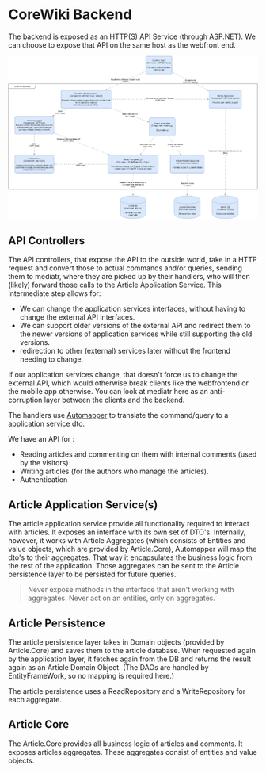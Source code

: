 # CoreWiki Backend

The backend is exposed as an HTTP(S) API Service (through ASP.NET). We can choose to expose that API on the same host as the webfront end.

![alt=Backend Component](3-CoreWiki-Components-Backend.png)

## API Controllers

The API controllers, that expose the API to the outside world, take in a HTTP request and convert those to actual commands and/or queries, sending them to mediatr, where they are picked up by their handlers, who will then (likely) forward those calls to the Article Application Service. This intermediate step allows for:

- We can change the application services interfaces, without having to change the external API interfaces.
- We can support older versions of the external API and redirect them to the newer versions of application services while still supporting the old versions.
- redirection to other (external) services later without the frontend needing to change.

If our application services change, that doesn't force us to change the external API, which would otherwise break clients like the webfrontend or the mobile app otherwise.
You can look at mediatr here as an anti-corruption layer between the clients and the backend.

The handlers use [Automapper](https://automapper.org/) to translate the command/query to a application service dto.

We have an API for :

- Reading articles and commenting on them with internal comments (used by the visitors)
- Writing articles (for the authors who manage the articles).
- Authentication

## Article Application Service(s)

The article application service provide all functionality required to interact with articles. It exposes an interface with its own set of DTO's. Internally, however, it works with Article Aggregates (which consists of Entities and value objects, which are provided by Article.Core), Automapper will map the dto's to their aggregates. That way it encapsulates the business logic from the rest of the application.
Those aggregates can be sent to the Article persistence layer to be persisted for future queries.

> Never expose methods in the interface that aren't working with aggregates. Never act on an entities, only on aggregates.

## Article Persistence

The article persistence layer takes in Domain objects (provided by Article.Core) and saves them to the article database. When requested again by the application layer, it fetches again from the DB and returns the result again as an Article Domain Object. (The DAOs are handled by EntityFrameWork, so no mapping is required here.)

The article persistence uses a ReadRepository and a WriteRepository for each aggregate.

## Article Core

The Article.Core provides all business logic of articles and comments. It exposes articles aggregates. These aggregates consist of entities and value objects.


